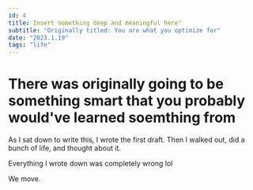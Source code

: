 ```yaml
---
id: 4
title: Insert something deep and meaningful here"
subtitle: "Originally titled: You are what you optimize for"
date: "2023.1.19"
tags: "life"
---
```


# There was originally going to be something smart that you probably would've learned soemthing from 

As I sat down to write this, I wrote the first draft. Then I walked out, did a bunch of life, and thought about it. 

Everything I wrote down was completely wrong lol 

We move.